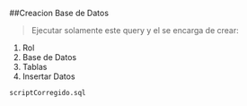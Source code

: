##Creacion Base de Datos  
>Ejecutar solamente este query y el se encarga de crear:
>
1.  Rol
2.  Base de Datos
3.  Tablas
4.  Insertar Datos
>
~~~
scriptCorregido.sql
~~~
